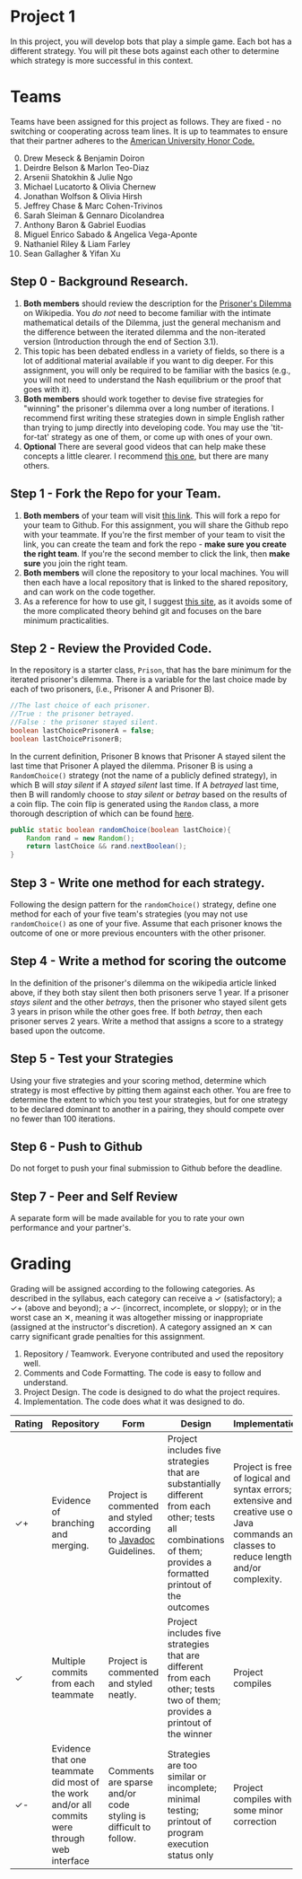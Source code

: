 # Project 1
In this project, you will develop bots that play a simple game. Each bot has a different strategy. You will pit these bots against each other to determine which strategy is more successful in this context.

# Teams
Teams have been assigned for this project as follows. They are fixed - no switching or cooperating across team lines. It is up to teammates to ensure that their partner adheres to the <a href="https://www.american.edu/academics/integrity/code.cfm">American University Honor Code.</a>

0. Drew Meseck & Benjamin Doiron
1. Deirdre Belson & Marlon Teo-Diaz
2. Arsenii Shatokhin & Julie Ngo
3. Michael  Lucatorto & Olivia Chernew
4. Jonathan Wolfson & Olivia Hirsh
5. Jeffrey Chase & Marc Cohen-Trivinos
6. Sarah Sleiman & Gennaro Dicolandrea
7. Anthony Baron & Gabriel Euodias
8. Miguel Enrico Sabado & Angelica Vega-Aponte
9. Nathaniel Riley & Liam Farley
10. Sean Gallagher & Yifan Xu

## Step 0 - Background Research.
1. **Both members** should review the description for the <a href="https://en.wikipedia.org/wiki/Prisoner%27s_dilemma">Prisoner's Dilemma</a> on Wikipedia. You *do not* need to become familiar with the intimate mathematical details of the Dilemma, just the general mechanism and the difference between the iterated dilemma and the non-iterated version (Introduction through the end of Section 3.1).
2. This topic has been debated endless in a variety of fields, so there is a lot of additional material available if you want to dig deeper. For this assignment, you will only be required to be familiar with the basics (e.g., you will not need to understand the Nash equilibrium or the proof that goes with it).
4. **Both members** should work together to devise five strategies for "winning" the prisoner's dilemma over a long number of iterations. I recommend first writing these strategies down in simple English rather than trying to jump directly into developing code. You may use the 'tit-for-tat' strategy as one of them, or come up with ones of your own.
5. **Optional** There are several good videos that can help make these concepts a little clearer. I recommend [this one](https://www.youtube.com/watch?v=BOvAbjfJ0x0), but there are many others.

## Step 1 - Fork the Repo for your Team.
1. **Both members** of your team will visit <a href='https://classroom.github.com/g/jrobClld'> this link</a>. This will fork a repo for your team to Github. For this assignment, you will share the Github repo with your teammate. If you're the first member of your team to visit the link, you can create the team and fork the repo - **make sure you create the right team**. If you're the second member to click the link, then **make sure** you join the right team.
2. **Both members** will clone the repository to your local machines. You will then each have a local repository that is linked to the shared repository, and can work on the code together.
3. As a reference for how to use git, I suggest <a href='http://codingdomain.com/git/'>this site</a>, as it avoids some of the more complicated theory behind git and focuses on the bare minimum practicalities.

## Step 2 - Review the Provided Code.
In the repository is a starter class, `Prison`, that has the bare minimum for the iterated prisoner's dilemma. There is a variable for the last choice made by each of two prisoners, (i.e., Prisoner A and Prisoner B).

```java
//The last choice of each prisoner.
//True : the prisoner betrayed.
//False : the prisoner stayed silent.
boolean lastChoicePrisonerA = false;
boolean lastChoicePrisonerB;
```

In the current definition, Prisoner B knows that Prisoner A stayed silent the last time that Prisoner A played the dilemma. Prisoner B is using a `RandomChoice()` strategy (not the name of a publicly defined strategy), in which B will *stay silent* if A *stayed silent* last time. If A *betrayed* last time, then B will randomly choose to *stay silent* or *betray* based on the results of a coin flip. The coin flip is generated using the `Random` class, a more thorough description of which can be found <a href="https://docs.oracle.com/javase/10/docs/api/java/util/Random.html">here</a>.

```java
public static boolean randomChoice(boolean lastChoice){
    Random rand = new Random();
    return lastChoice && rand.nextBoolean();
}
```

## Step 3 - Write one method for each strategy.
Following the design pattern for the `randomChoice()` strategy, define one method for each of your five team's strategies (you may not use `randomChoice()` as one of your five. Assume that each prisoner knows the outcome of one or more previous encounters with the other prisoner.

## Step 4 - Write a method for scoring the outcome
In the definition of the prisoner's dilemma on the wikipedia article linked above, if they both stay silent then both prisoners serve 1 year. If a prisoner *stays silent* and the other *betrays*, then the prisoner who stayed silent gets 3 years in prison while the other goes free. If both *betray*, then each prisoner serves 2 years. Write a method that assigns a score to a strategy based upon the outcome.

## Step 5 - Test your Strategies
Using your five strategies and your scoring method, determine which strategy is most effective by pitting them against each other. You are free to determine the extent to which you test your strategies, but for one strategy to be declared dominant to another in a pairing, they should compete over no fewer than 100 iterations.

## Step 6 - Push to Github
Do not forget to push your final submission to Github before the deadline.

## Step 7 - Peer and Self Review
A separate form will be made available for you to rate your own performance and your partner's.

# Grading
Grading will be assigned according to the following categories. As described in the syllabus, each category can receive a  &#10003; (satisfactory); a &#10003;+ (above and beyond); a &#10003;- (incorrect, incomplete, or sloppy); or in the worst case an &#10005;, meaning it was altogether missing or inappropriate (assigned at the instructor's discretion). A category assigned an &#10005; can carry significant grade penalties for this assignment.

1. Repository / Teamwork. Everyone contributed and used the repository well.
2. Comments and Code Formatting. The code is easy to follow and understand.
3. Project Design. The code is designed to do what the project requires.
4. Implementation. The code does what it was designed to do.

Rating | Repository | Form | Design | Implementation
-|-|-|-|-
&#10003;+ | Evidence of branching and merging. | Project is commented and styled according to [Javadoc](https://www.oracle.com/technetwork/java/javase/documentation/index-137868.html) Guidelines. | Project includes five strategies that are substantially different from each other; tests all combinations of them; provides a formatted printout of the outcomes | Project is free of logical and syntax errors; extensive and creative use of Java commands and classes to reduce length and/or complexity.
&#10003; | Multiple commits from each teammate | Project is commented and styled neatly. | Project includes five strategies that are different from each other; tests two of them; provides a printout of the winner | Project compiles
&#10003;- | Evidence that one teammate did most of the work and/or all commits were through web interface | Comments are sparse and/or code styling is difficult to follow. | Strategies are too similar or incomplete; minimal testing; printout of program execution status only | Project compiles with some minor correction